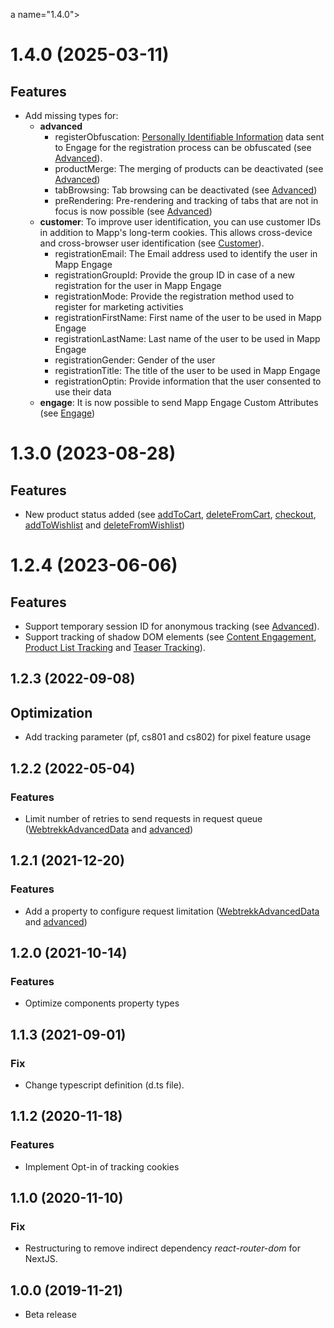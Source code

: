 a name="1.4.0"></a>
# 1.4.0 (2025-03-11)

## Features

- Add missing types for:
    - **advanced**
        - registerObfuscation: [Personally Identifiable Information](https://docs.mapp.com/v1/docs/customer) data sent to Engage for the registration process can be obfuscated (see [Advanced](https://docs.mapp.com/v1/docs/tracking-configuration-advanced)).
        - productMerge: The merging of products can be deactivated (see [Advanced](https://docs.mapp.com/v1/docs/tracking-configuration-advanced))
        - tabBrowsing: Tab browsing can be deactivated (see [Advanced](https://docs.mapp.com/v1/docs/tracking-configuration-advanced))
        - preRendering: Pre-rendering and tracking of tabs that are not in focus is now possible (see [Advanced](https://docs.mapp.com/v1/docs/tracking-configuration-advanced))
    - **customer**: To improve user identification, you can use customer IDs in addition to Mapp's long-term cookies. This allows cross-device and cross-browser user identification (see [Customer](https://docs.mapp.com/v1/docs/customer)).
        - registrationEmail: The Email address used to identify the user in Mapp Engage
        - registrationGroupId: Provide the group ID in case of a new registration for the user in Mapp Engage
        - registrationMode: Provide the registration method used to register for marketing activities
        - registrationFirstName: First name of the user to be used in Mapp Engage
        - registrationLastName: Last name of the user to be used in Mapp Engage
        - registrationGender: Gender of the user
        - registrationTitle: The title of the user to be used in Mapp Engage
        - registrationOptin: Provide information that the user consented to use their data
    - **engage**: It is now possible to send Mapp Engage Custom Attributes (see [Engage](https://docs.mapp.com/v1/docs/engage-intelligence-smart-pixel))


# 1.3.0 (2023-08-28)

## Features

- New product status added (see [addToCart](https://documentation.mapp.com/latest/en/product-43287896.html), [deleteFromCart](https://documentation.mapp.com/latest/en/product-43287896.html), [checkout](https://documentation.mapp.com/latest/en/product-43287896.html), [addToWishlist](https://documentation.mapp.com/latest/en/product-43287896.html) and [deleteFromWishlist](https://documentation.mapp.com/latest/en/product-43287896.html))


<a name="1.2.4"></a>
# 1.2.4 (2023-06-06)

## Features

- Support temporary session ID for anonymous tracking (see [Advanced](https://documentation.mapp.com/latest/en/advanced-43287825.html)).
- Support tracking of shadow DOM elements (see [Content Engagement](https://documentation.mapp.com/latest/en/content-engagement-43287761.html), [Product List Tracking](https://documentation.mapp.com/latest/en/product-list-tracking-43287770.html) and [Teaser Tracking](https://documentation.mapp.com/latest/en/teaser-tracking-43287776.html)).


<a name="1.2.3"></a>
## 1.2.3 (2022-09-08)

## Optimization
- Add tracking parameter (pf, cs801 and cs802) for pixel feature usage


<a name="1.2.2"></a>
## 1.2.2 (2022-05-04)

### Features

* Limit number of retries to send requests in request queue ([WebtrekkAdvancedData](https://documentation.mapp.com/latest/en/next-15741408.html#id-.SMPNextv1.0-%3CWebtrekkAdvancedData%3E) and [advanced](https://documentation.mapp.com/latest/en/next-15741408.html#id-.SMPNextv1.0-advanced))

<a name="1.2.1"></a>
## 1.2.1 (2021-12-20)

### Features

* Add a property to configure request limitation ([WebtrekkAdvancedData](https://documentation.mapp.com/latest/en/next-15741408.html#id-.SMPNextv1.0-%3CWebtrekkAdvancedData%3E) and [advanced](https://documentation.mapp.com/latest/en/next-15741408.html#id-.SMPNextv1.0-advanced))

<a name="1.2.0"></a>
## 1.2.0 (2021-10-14)

### Features

* Optimize components property types

<a name="1.1.3"></a>
## 1.1.3 (2021-09-01)

### Fix

* Change typescript definition (d.ts file).

<a name="1.1.2"></a>
## 1.1.2 (2020-11-18)

### Features

* Implement Opt-in of tracking cookies

<a name="1.1.0"></a>
## 1.1.0 (2020-11-10)

### Fix

* Restructuring to remove indirect dependency *react-router-dom* for NextJS.

<a name="1.0.0"></a>
## 1.0.0 (2019-11-21)

* Beta release
